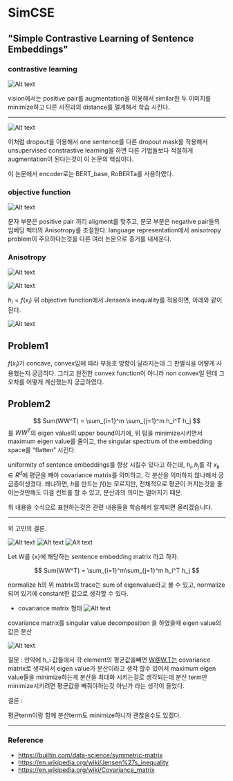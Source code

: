 # SimCSE
## "Simple Contrastive Learning of Sentence Embeddings"

### contrastive learning

![Alt text](image.png)

vision에서는 positive pair를 augmentation을 이용해서 similar한 두 이미지를 minimize하고 다른 사진과의  distance를 멀게해서 학습 시킨다.

---
![Alt text](image-1.png)

이처럼 dropout을 이용해서 one sentence를 다른 dropout mask를 적용해서 unsupervised constrastive learning을 하면 다른 기법들보다 적절하게 augmentation이 된다는것이 이 논문의 핵심이다.

이 논문에서 encoder로는 BERT_base, RoBERTa를 사용하였다.

### objective function

![Alt text](image-2.png)

분자 부분은 positive pair 끼리 aligment를 맞추고, 분모 부분은 negative pair들의 임베딩 벡터의 Anisotropy를 조절한다. language representation에서 anisotropy problem이 주요하다는것을 다른 여러 논문으로 증거를 내세운다.

### Anisotropy

![Alt text](image-3.png)


![Alt text](image-4.png)

$h_i = f(x_i)$
위 objective function에서 
Jensen’s inequality를 적용하면, 아래와 같이 된다.

![Alt text](image-5.png)

## Problem1

$f(x_i)$가 concave, convex임에 따라 부등호 방향이 달라지는데 그 판별식을 어떻게 사용했는지 궁금하다. 그리고 완전한 convex function이 아니라 non convex일 텐데 그 오차를 어떻게 계산했는지 궁금하였다.

## Problem2

$$
Sum(WW^T) = \sum_{i=1}^m \sum_{j=1}^m h_i^T h_j
$$
를 $WW^T$의 eigen value의 upper bound이기에, 위 텀을 minimize시키면서 maximum eigen value를 줄이고, the singular spectrum of the embedding space를 “flatten” 시킨다.

 uniformity of sentence embeddings를 향상 시킬수 있다고 하는데, $h_i, h_j$를 각 $x_k
\in R^d$에 평균을 빼야 covariance matrix를 의미하고, 각 분산을 의미하지 않나해서 궁금증이생겼다. 왜냐하면, $h$를 만드는 $f()$는 모르지만, 전체적으로 평균이 커지는것을 줄이는것만해도 이걸 컨트롤 할 수 있고, 분산과의 의미는 멀어지기 때문.

위 내용을 수식으로 표현하는것은 관련 내용들을 학습해서 알게되면 올리겠습니다.

---
위 고민의 결론.

![Alt text](image-6.png)
![Alt text](image-7.png)
![Alt text](image-8.png)

Let W를 {x}에 해당하는 sentence embedding matrix 라고 하자.

$$ 
Sum(WW^T) = \sum_{i=1}^m\sum_{j=1}^m h_i^T h_j
$$

normalize h의 위 matrix의 trace는 sum of eigenvalue라고 볼 수 있고, normalize되어 있기에 constant한 값으로 생각할 수 있다.


- covariance matrix 형태
![Alt text](image-9.png)

covariance matrix를 singular value decomposition 을 하였을때 eigen value의 값은 분산

![Alt text](image-10.png)

질문 :
만약에 h_i 값들에서 각 element의 평균값을빼면 W@W.T는 covariance matrix로 생각되서 eigen value가 분산이라고 생각 할수 있어서 maximum eigen value들을 minimize하는게 분산을 최대화 시키는걸로 생각되는데 분산 term만 minimize시키려면 평균값을 빼줘야하는것 아닌가 라는 생각이 들었다.

결론 :

평균term이랑 함께 분산term도 minimize하니까 괜찮을수도 있겠다.

---
### Reference

- https://builtin.com/data-science/symmetric-matrix
- https://en.wikipedia.org/wiki/Jensen%27s_inequality
- https://en.wikipedia.org/wiki/Covariance_matrix


